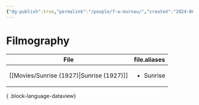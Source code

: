 ```yaml
---
{"dg-publish":true,"permalink":"/people/f-w-murnau/","created":"2024-06-17","updated":"2024-06-17"}
---
```



# Filmography

| File                                         | file.aliases              |
| -------------------------------------------- | ------------------------- |
| [[Movies/Sunrise (1927)\|Sunrise (1927)]] | <ul><li>Sunrise</li></ul> |

{ .block-language-dataview}
